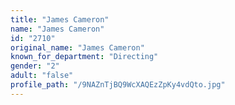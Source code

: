 ```yaml
---
title: "James Cameron"
name: "James Cameron"
id: "2710"
original_name: "James Cameron"
known_for_department: "Directing"
gender: "2"
adult: "false"
profile_path: "/9NAZnTjBQ9WcXAQEzZpKy4vdQto.jpg"
---
```

